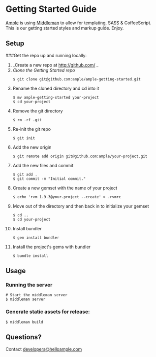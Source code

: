 # Getting Started Guide

[Ample](http://www.helloample.com/) is using [Middleman](http://middlemanapp.com/guides/getting-started) to allow for templating, SASS & CoffeeScript. This is our getting started styles and markup guide. Enjoy.

## Setup

###Get the repo up and running locally:

1. _Create a new repo at http://github.com/ _
2. _Clone the Getting Started repo_
    ```
	$ git clone git@github.com:ample/ample-getting-started.git
	```
3. Rename the cloned directory and cd into it
	```
  	$ mv ample-getting-started your-project
  	$ cd your-project
  	```
4. Remove the git directory
	```
  	$ rm -rf .git
	```
5. Re-init the git repo
  	```
  	$ git init
 	```
6. Add the new origin
	```
  	$ git remote add origin git@github.com:ample/your-project.git
	```
7. Add the new files and commit
	```
	$ git add .
	$ git commit -m "Initial commit."
	```
8. Create a new gemset with the name of your project
	```
	$ echo 'rvm 1.9.3@your-project --create' > .rvmrc
	```
9. Move out of the directory and then back in to initialize your gemset
	```
	$ cd ..
	$ cd your-project
  	```
10. Install bundler
	```
	$ gem install bundler
 	```
11. Install the project's gems with bundler
	```
	$ bundle install
	```
	
## Usage

### Running the server

    # Start the middleman server
    $ middleman server
 
### Generate static assets for release:

    $ middleman build
	
## Questions?


Contact developers@helloample.com